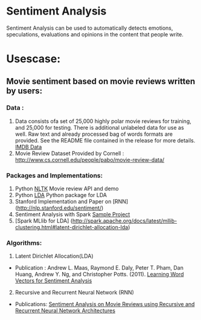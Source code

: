 # Sentiment Analysis

Sentiment Analysis can be used to automatically detects emotions, speculations, evaluations and opinions in the content that people write.

# Usescase:
## Movie sentiment based on movie reviews written by users:
### Data : 
1. Data consists ofa set of 25,000 highly polar movie reviews for training, and 25,000 for testing. There is additional unlabeled data for use as well. Raw text and already processed bag of words formats are provided. See the README file contained in the release for more details. [IMDB Data](https://www.dropbox.com/s/zm8fgjmpcu7080b/aclImdb_v1.tar.gz?dl=0)
2. Movie Review Dataset Provided by Cornell : http://www.cs.cornell.edu/people/pabo/movie-review-data/

### Packages and Implementations:
1. Python [NLTK](http://text-processing.com/demo/sentiment/) Movie review API and demo
2. Python [LDA](http://chrisstrelioff.ws/sandbox/2014/11/13/getting_started_with_latent_dirichlet_allocation_in_python.html) Python package for LDA
3. Stanford Implementation and Paper on [RNN] (http://nlp.stanford.edu/sentiment/)
4. Sentiment Analysis with Spark [Sample Project](https://github.com/zdata-inc/SparkSampleProject)
5. [Spark MLlib for LDA] (http://spark.apache.org/docs/latest/mllib-clustering.html#latent-dirichlet-allocation-lda)

### Algorithms:
1. Latent Dirichlet Allocation(LDA)
  - Publication : Andrew L. Maas, Raymond E. Daly, Peter T. Pham, Dan Huang, Andrew Y. Ng, and Christopher Potts. (2011). [Learning Word Vectors for Sentiment Analysis](http://ai.stanford.edu/~amaas/papers/wvSent_acl2011.pdf)

2. Recursive and Recurrent Neural Network (RNN)
  - Publications: [Sentiment Analysis on Movie Reviews using Recursive and Recurrent Neural Network Architectures](https://cs224d.stanford.edu/reports/TimmarajuAditya.pdf)
